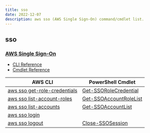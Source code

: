 ```yaml
---
title: sso
date: 2022-12-07
description: aws sso (AWS Single Sign-On) command/cmdlet list.
---
```


## sso

### [AWS Single Sign-On](https://aws.amazon.com/single-sign-on/)

* [CLI Reference](https://docs.aws.amazon.com/cli/latest/reference/sso/index.html)
* [Cmdlet Reference](https://docs.aws.amazon.com/powershell/latest/reference/items/SSO_cmdlets.html)

|AWS CLI|PowerShell Cmdlet|
|----|----|
|[aws sso get-role-credentials](https://docs.aws.amazon.com/cli/latest/reference/sso/get-role-credentials.html)|[Get-SSORoleCredential](https://docs.aws.amazon.com/powershell/latest/reference/items/Get-SSORoleCredential.html)|
|[aws sso list-account-roles](https://docs.aws.amazon.com/cli/latest/reference/sso/list-account-roles.html)|[Get-SSOAccountRoleList](https://docs.aws.amazon.com/powershell/latest/reference/items/Get-SSOAccountRoleList.html)|
|[aws sso list-accounts](https://docs.aws.amazon.com/cli/latest/reference/sso/list-accounts.html)|[Get-SSOAccountList](https://docs.aws.amazon.com/powershell/latest/reference/items/Get-SSOAccountList.html)|
|[aws sso login](https://docs.aws.amazon.com/cli/latest/reference/sso/login.html)||
|[aws sso logout](https://docs.aws.amazon.com/cli/latest/reference/sso/logout.html)|[Close-SSOSession](https://docs.aws.amazon.com/powershell/latest/reference/items/Close-SSOSession.html)|

